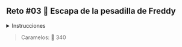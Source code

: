 ## Reto #03 🛌 Escapa de la pesadilla de Freddy

<details>
<summary>Instrucciones</summary>
<br/>

Estás atrapado en una pesadilla en la que Freddy Krueger te persigue 😭. El sueño está representado por un laberinto de celdas, donde cada celda tiene un valor numérico que indica el nivel de peligro de esa parte del sueño.

Debes encontrar el camino más seguro (es decir, el que tenga el menor valor total de peligro) desde la esquina superior izquierda hasta la esquina inferior derecha de la matriz.

En este desafío, solo puedes moverte hacia la derecha o hacia abajo (no puedes retroceder ni moverte en diagonal) y debes calcular el nivel total de peligro del camino más seguro.

La pesadilla está representada por una matriz dream de tamaño n x m donde cada celda es un número positivo que representa el nivel de peligro de esa celda en el sueño.

Y tienes que devolver el valor total de peligro del camino más seguro de la esquina superior izquierda (posición [0][0]) a la esquina inferior derecha (posición [n-1][m-1]).

```js
const dream = [
  [1, 3, 1],
  [1, 5, 1],
  [4, 2, 1],
]

const bestPath = findSafestPath(dream) // Devuelve 7
// El mejor camino es:
// [0, 0] -> 1
// [0, 1] -> 3
// [0, 2] -> 1
// [1, 2] -> 1
// [2, 2] -> 1

// 1 -> 3 -> 1 -> 1 -> 1 = 7
```
## Solución

```js
function findSafestPath(dream) {
  const rows = dream.length;
  const cols = dream[0].length;

  const dp = Array(cols).fill(Infinity);

  dp[0] = 0;

  for (let i = 0; i < rows; i++) {
    dp[0] += dream[i][0];
    for (let j = 1; j < cols; j++) {
      dp[j] = dream[i][j] + Math.min(dp[j], dp[j - 1]);
    }
  }
  return dp[cols - 1];
}
```
</details>

> Caramelos: 🍬 340
